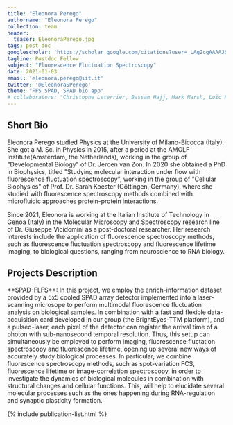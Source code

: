 ```yaml
---
title: "Eleonora Perego"
authorname: "Eleonora Perego"
collection: team
header:
  teaser: EleonoraPerego.jpg
tags: post-doc
googlescholar: 'https://scholar.google.com/citations?user=_LAg2cgAAAAJ&hl=it&oi=ao'
tagline: Postdoc Fellow
subject: "Fluorescence Fluctuation Spectroscopy"
date: 2021-01-03
email: 'eleonora.perego@iit.it'
twitter: '@EleonoraSPerego'
theme: "FFS SPAD, SPAD bio app"
# collaborators: "Christophe Leterrier, Bassam Hajj, Mark Marsh, Loïc Royer, Joe Grove"
---
```


<h2>Short Bio</h2>
Eleonora Perego studied Physics at the University of Milano-Bicocca (Italy). She got a M. Sc. in Physics in 2015, after a period at the AMOLF Institute(Amsterdam, the Netherlands), working in the group of "Developmental Biology" of Dr. Jeroen van Zon. In 2020 she obtained a PhD in Biophysics, titled "Studying molecular interaction under flow with fluorescence fluctuation spectroscopy", working in the group of "Cellular Biophysics" of Prof. Dr. Sarah Koester (Göttingen, Germany), where she studied with fluorescence spectroscopy methods combined with microfluidic approaches protein-protein interactions.

Since 2021, Eleonora is working at the Italian Institute of Technology in Genoa (Italy) in the Molecular Microscopy and Spectroscopy research line of Dr. Giuseppe Vicidomini as a post-doctoral researcher. Her research interests include the application of fluorescence spectroscopy methods, such as fluorescence fluctuation spectroscopy and fluorescence lifetime imaging, to biological questions, ranging from neuroscience to RNA biology. 
<h2>Projects Description</h2>
**SPAD-FLFS**: 
In this project, we employ the enrich-information dataset provided by a 5x5 cooled SPAD array detector implemented into a laser-scanning microsope to perform multimodal fluorescence fluctuation analysis on biological samples. In combination with a fast and flexible data-acquisition card developed in our group (the BrightEyes-TTM platform), and a pulsed-laser, each pixel of the detector can register the arrival time of a photon with sub-nanosecond temporal resolution. Thus, this setup can simultaneously be employed to perform imaging, fluorescence fluctation spectroscopy and fluorescence lifetime, opening up several new ways of accurately study biological processes.
In particular, we combine fluorescence spectroscopy methods, such as spot-variation FCS, fluorescence lifetime or image-correlation spectroscopy, in order to investigate the dynamics of biological molecules in combination with structural changes and cellular functions. 
This, will help to elucidate several molecular processes such as the ones happening during RNA-regulation and synaptic plasticity formation. 

<!--{% include author-research-themes.html %}--->
<!--{% include team-member-collaborators.html %}--->
{% include publication-list.html %}
